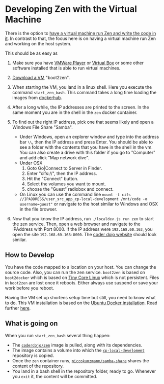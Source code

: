 Developing Zen with the Virtual Machine
=======================================

There is the option to [have a virtual machine run Zen and write the code in it](../../../). In contrast to that, the focus here is on having a virtual machine run Zen and working on the host system.

This should be as easy as

1. Make sure you have [VMWare Player](https://my.vmware.com/web/vmware/free#desktop_end_user_computing/vmware_workstation_player/12_0) or [Virtual Box](http://virtualbox.org/) or some other software installed that is able to run virtual machines.
2. [Download a VM](https://github.com/niccokunzmann/cp-docker-development/releases) "boot2zen". 
3. When starting the VM, you land in a linux shell. Here you execute the command `start_zen_bash`. This command takes a long time loading the images from [dockerhub](https://hub.docker.com/u/coderdojo/). 
4. After a long while, the IP addresses are printed to the screen. In the same moment you are in the shell in the `zen` docker container. 
5. To find out the right IP address, pick one that seems likely and open a Windows File Share "Samba".
    - Under Windows, open an explorer window and type into the address bar `\\`, then the IP address and press Enter. You should be able to see a folder with the contents that you have in the shell in the vm. You can also create a drive with this folder if you go to "Computer" and add click "Map network dive".
    - Under OSX
        1. Goto Go|Connect to Server in Finder.
        2. Enter "cifs://", then the IP address.
        3. Hit the "Connect" button.
        4. Select the volumes you want to mount.
        5. choose the "Guest" radiobox and connect.
    - On Linux you can use the command line `mount -t cifs //IPADDRESS/user_src_app_cp-local-development /mnt/code -o username=guest"` or navigate to the host similar to Windows and OSX in the file browser.

6. Now that you know the IP address, run `./localdev.js run zen` to start the zen service. Then, open a web browser and navigate to the IPAddress with Port 8000. If the IP address were `192.168.60.163`, you open the site `192.168.60.163:8000`. The [coder dojo website](http://zen.coderdojo.com) should look similar.

How to Develop
--------------

You have the code mapped to a location on your host. You can change the source code. Also, you can run the zen service. `boot2zen` is based on `boot2docker` which is based on [Tiny Core Linux](http://www.tinycorelinux.net/) which is not persistent. Files in `boot2zen` are lost once it reboots. Either always use suspend or save your work before you reboot.

Having the VM set up shortens setup time but still, you need to know what to do. This VM installation is based on the [Ubuntu Docker installation](../../ubuntu). Read further [here](../../ubuntu/develop).

What is going on
----------------

When you run `start_zen_bash` several thing happen:

- The [`coderdojo/zen`](https://hub.docker.com/r/coderdojo/zen/) image is pulled, along with its dependencies.
- The image contains a volume into which the [`cp-local-develoment`](https://github.com/CoderDojo/cp-local-development) repository is copied.
- Once the `zen` container runs, [`niccokunzmann/samba-share`](https://hub.docker.com/r/niccokunzmann/samba-share/) shares the content of the repository.
- You land in a bash shell in the repository folder, ready to go. Whenever you `exit` it, the content will be committed.


